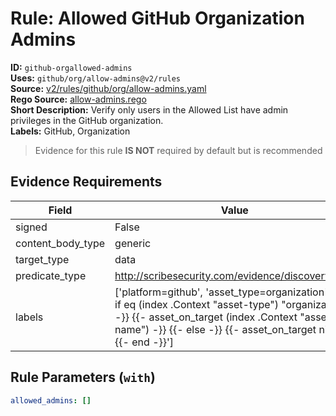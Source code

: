 # Rule: Allowed GitHub Organization Admins  
**ID:** `github-orgallowed-admins`  
**Uses:** `github/org/allow-admins@v2/rules`  
**Source:** [v2/rules/github/org/allow-admins.yaml](https://github.com/scribe-public/sample-policies/v2/rules/github/org/allow-admins.yaml)  
**Rego Source:** [allow-admins.rego](https://github.com/scribe-public/sample-policies/v2/rules/github/org/allow-admins.rego)  
**Short Description:** Verify only users in the Allowed List have admin privileges in the GitHub organization.  
**Labels:** GitHub, Organization  
> Evidence for this rule **IS NOT** required by default but is recommended


## Evidence Requirements  
| Field | Value |
|-------|-------|
| signed | False |
| content_body_type | generic |
| target_type | data |
| predicate_type | http://scribesecurity.com/evidence/discovery/v0.1 |
| labels | ['platform=github', 'asset_type=organization', '{{- if eq (index .Context "asset-type") "organization" -}} {{- asset_on_target (index .Context "asset-name") -}} {{- else -}} {{- asset_on_target nil -}} {{- end -}}'] |

## Rule Parameters (`with`)  
```yaml
allowed_admins: []
```

